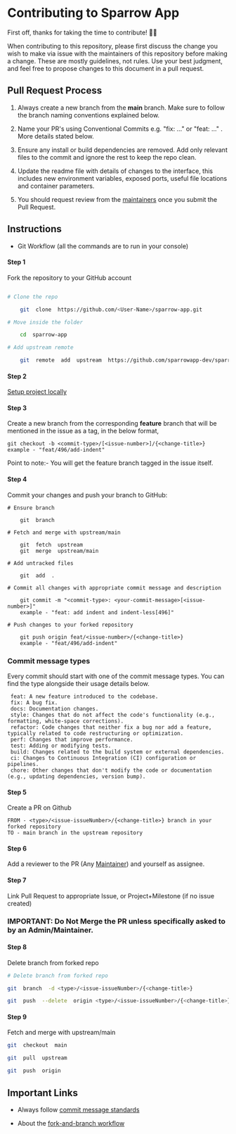 # Contributing to Sparrow App

First off, thanks for taking the time to contribute! 🎉🎉

When contributing to this repository, please first discuss the change you wish to make via issue with the maintainers of this repository before making a change. These are mostly guidelines, not rules. Use your best judgment, and feel free to propose changes to this document in a pull request.

## Pull Request Process

1. Always create a new branch from the **main** branch. Make sure to follow the branch naming conventions explained below.

2. Name your PR's using Conventional Commits e.g. "fix: ..." or "feat: ..." . More details stated below.

3. Ensure any install or build dependencies are removed. Add only relevant files to the commit and ignore the rest to keep the repo clean.

4. Update the readme file with details of changes to the interface, this includes new environment variables, exposed ports, useful file locations and container parameters.

5. You should request review from the [maintainers](https://github.com/sparrowapp-dev/sparrow-app#installation) once you submit the Pull Request.

## Instructions

- Git Workflow (all the commands are to run in your console)

#### Step 1

Fork the repository to your GitHub account

```bash

# Clone the repo

	git  clone  https://github.com/<User-Name>/sparrow-app.git

# Move inside the folder

	cd  sparrow-app

# Add upstream remote

	git  remote  add  upstream  https://github.com/sparrowapp-dev/sparrow-app.git

```

#### Step 2

[Setup project locally](https://github.com/sparrowapp-dev/sparrow-app#installation)

#### Step 3

Create a new branch from the corresponding **feature** branch that will be mentioned in the issue as a tag, in the below format, 
```
git checkout -b <commit-type>/[<issue-number>]/{<change-title>}
example - "feat/496/add-indent"
```
Point to note:- 
You will get the feature branch tagged in the issue itself. 
  
#### Step 4

Commit your changes and push your branch to GitHub:
	
```
# Ensure branch

	git  branch

# Fetch and merge with upstream/main

	git  fetch  upstream
	git  merge  upstream/main

# Add untracked files

	git  add  .

# Commit all changes with appropriate commit message and description

	git commit -m "<commit-type>: <your-commit-message>[<issue-number>]" 
	example - "feat: add indent and indent-less[496]"

# Push changes to your forked repository
	
	git push origin feat/<issue-number>/{<change-title>}
	example - "feat/496/add-indent"
```

### Commit message types
Every commit should start with one of the commit message types. You can find the type alongside their usage details below.
```
 feat: A new feature introduced to the codebase.
 fix: A bug fix.
 docs: Documentation changes.
 style: Changes that do not affect the code's functionality (e.g., formatting, white-space corrections).
 refactor: Code changes that neither fix a bug nor add a feature, typically related to code restructuring or optimization.
 perf: Changes that improve performance.
 test: Adding or modifying tests.
 build: Changes related to the build system or external dependencies.
 ci: Changes to Continuous Integration (CI) configuration or pipelines.
 chore: Other changes that don't modify the code or documentation (e.g., updating dependencies, version bump).
```

#### Step 5
Create a PR on Github
```
FROM - <type>/<issue-issueNumber>/{<change-title>} branch in your forked repository
TO - main branch in the upstream repository
```
#### Step 6
Add a reviewer to the PR (Any [Maintainer](https://github.com/sparrowapp-dev/sparrow-app#installation)) and yourself as assignee.

#### Step 7
Link Pull Request to appropriate Issue, or Project+Milestone (if no issue created)

### IMPORTANT: Do Not Merge the PR unless specifically asked to by an Admin/Maintainer.


#### Step 8
Delete branch from forked repo
```bash
# Delete branch from forked repo

git  branch  -d <type>/<issue-issueNumber>/{<change-title>}

git  push  --delete  origin <type>/<issue-issueNumber>/{<change-title>}  
```
#### Step 9
Fetch and merge with upstream/main
```bash
git  checkout  main

git  pull  upstream

git  push  origin

```
  

## Important Links
- Always follow [commit message standards](https://www.conventionalcommits.org/en/v1.0.0/)

- About the [fork-and-branch workflow](https://blog.scottlowe.org/2015/01/27/using-fork-branch-git-workflow/)